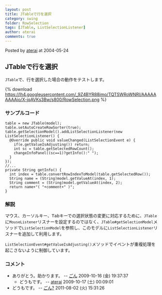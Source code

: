 ```yaml
---
layout: post
title: JTableで行を選択
category: swing
folder: RowSelection
tags: [JTable, ListSelectionListener]
author: aterai
comments: true
---
```


Posted by [aterai](http://terai.xrea.jp/aterai.html) at 2004-05-24

## JTableで行を選択
`JTable`で、行を選択した場合の動作をテストします。


{% download https://lh4.googleusercontent.com/_9Z4BYR88imo/TQTSWRoWNRI/AAAAAAAAAio/X-jqAVKs3Bw/s800/RowSelection.png %}

### サンプルコード
<pre class="prettyprint"><code>table = new JTable(model);
table.setAutoCreateRowSorter(true);
table.getSelectionModel().addListSelectionListener(new ListSelectionListener() {
  @Override public void valueChanged(ListSelectionEvent e) {
    if(e.getValueIsAdjusting()) return;
    int sc = table.getSelectedRowCount();
    changeInfoPanel((sc==1)?getInfo():" ");
  }
});
//...
private String getInfo() {
  int index = table.convertRowIndexToModel(table.getSelectedRow());
  String name = (String)model.getValueAt(index, 1);
  String comment = (String)model.getValueAt(index, 2);
  return name+"( "+comment+" )";
}
</code></pre>

### 解説
マウス、カーソルキー、<kbd>Tab</kbd>キーでの選択状態の変更に対応するために、`JTable`に`MouseListener`リスナーを設定するのではなく、`JTable#getSelectionModel`メソッドで`ListSelectionModel`を参照し、このモデルに`ListSelectionListener`リスナーを追加して利用します。

`ListSelectionEvent#getValueIsAdjusting()`メソッドでイベントが重複処理を起こさないように制御しています。

### コメント
- ありがとう。助かります。 -- [ごん](http://terai.xrea.jp/ごん.html) 2009-10-16 (金) 19:37:37
    - どうもです。 -- [aterai](http://terai.xrea.jp/aterai.html) 2009-10-17 (土) 00:09:01
- どうもです。  -- [ごん?](http://terai.xrea.jp/ごん?.html) 2011-08-02 (火) 15:31:26

<!-- dummy comment line for breaking list -->

